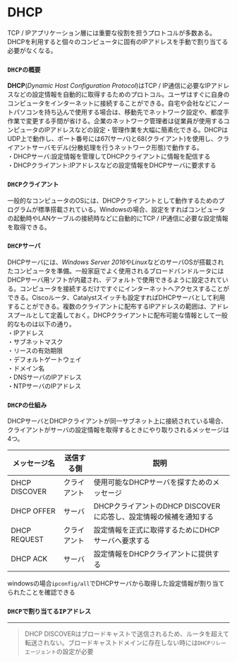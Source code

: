 # DHCP
TCP / IPアプリケーション層には重要な役割を担うプロトコルが多数ある。DHCPを利用すると個々のコンピュータに固有のIPアドレスを手動で割り当てる必要がなくなる。

### `DHCPの概要`
**DHCP**(*Dynamic Host Configuration Protocol*)はTCP / IP通信に必要なIPアドレスなどの設定情報を自動的に取得するためのプロトコル。ユーザはすぐに自身のコンピュータをインターネットに接続することができる。自宅や会社などにノートパソコンを持ち込んで使用する場合は、移動先でネットワーク設定や、都度手作業で変更する手間が省ける。企業のネットワーク管理者は従業員が使用するコンピュータのIPアドレスなどの設定・管理作業を大幅に簡素化できる。DHCPはUDP上で動作し、ポート番号には67(サーバ)と68(クライアント)を使用し、クライアントサーバモデル(分散処理を行うネットワーク形態)で動作する。  
・DHCPサーバ:設定情報を管理してDHCPクライアントに情報を配信する  
・DHCPクライアント:IPアドレスなどの設定情報をDHCPサーバに要求する

### `DHCPクライアント`
一般的なコンピュータのOSには、DHCPクライアントとして動作するためのプログラムが標準搭載されている。Windowsの場合、設定をすればコンピュータの起動時やLANケーブルの接続時などに自動的にTCP / IP通信に必要な設定情報を取得できる。

### `DHCPサーバ`
DHCPサーバには、*Windows Server 2016*や*Linux*などのサーバOSが搭載されたコンピュータを準備。一般家庭でよく使用されるブロードバンドルータにはDHCPサーバ用ソフトが内蔵され、デフォルトで使用できるように設定されている。コンピュータを接続するだけですぐにインターネットへアクセスすることができる。Ciscoルータ、Catalystスイッチも設定すればDHCPサーバとして利用することができる。複数のクライアントに配布するIPアドレスの範囲は、アドレスプールとして定義しておく。DHCPクライアントに配布可能な情報として一般的なものは以下の通り。  
・IPアドレス  
・サブネットマスク  
・リースの有効期限  
・デフォルトゲートウェイ  
・ドメイン名  
・DNSサーバのIPアドレス  
・NTPサーバのIPアドレス  

### `DHCPの仕組み`
DHCPサーバとDHCPクライアントが同一サブネット上に接続されている場合、クライアントがサーバの設定情報を取得するときにやり取りされるメッセージは4つ。

|メッセージ名   |送信する側  |説明                                                     |
|-------------|----------|---------------------------------------------------------|
|DHCP DISCOVER|クライアント|使用可能なDHCPサーバを探すためのメッセージ                     |
|DHCP OFFER   |サーバ     |DHCPクライアントのDHCP DISCOVERに応答し、設定情報の候補を通知する|
|DHCP REQUEST |クライアント|設定情報を正式に取得するためにDHCPサーバへ要求する               |
|DHCP ACK     |サーバ     |設定情報をDHCPクライアントに提供する                           |

windowsの場合`ipconfig/all`でDHCPサーバから取得した設定情報が割り当てられたことを確認できる

### `DHCPで割り当てるIPアドレス`

---
> DHCP DISCOVERはブロードキャストで送信されるため、ルータを超えて転送されない。ブロードキャストドメインに存在しない時には`DHCPリレーエージェント`の設定が必要
